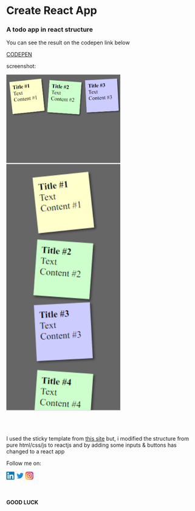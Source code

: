 # Create React App

<h3>A todo app in react structure</h3>
<p>You can see the result on the codepen link below</p>
<a href="https://codepen.io/maalireza51/pen/BaJWPYd">CODEPEN</a>
<p>screenshot:</p>
<p>
<img src="https://raw.githubusercontent.com/maalireza51/create-react-app/master/public/Screenshot1.png" width="300px"/></br>
<img src="https://raw.githubusercontent.com/maalireza51/create-react-app/master/public/Screenshot2.png" width="300px"/>
</p>
</br></br>
<p>I used the sticky template from <a href="https://code.tutsplus.com/tutorials/create-a-sticky-note-effect-in-5-easy-steps-with-css3-and-html5--net-13934">this site</a> but, i modified the structure from pure html/css/js to reactjs and by adding some inputs & buttons has changed to a react app</p>
<p>Follow me on:</p>
<p><a href="https://www.linkedin.com/in/alireza-mashayekhi-693423235/"><img src="https://raw.githubusercontent.com/maalireza51/componentStructure/master/icons/linkedin.svg" width="21px"/></a> 
<a href="https://twitter.com/maalireza51"><img src="https://raw.githubusercontent.com/maalireza51/componentStructure/master/icons/twitter.svg" width="21px"/></a> 
<a href="https://www.instagram.com/deka_deve/"><img src="https://raw.githubusercontent.com/maalireza51/componentStructure/master/icons/instagram.svg" width="21px"/></a></p>

</br></br><strong>GOOD LUCK</strong>
